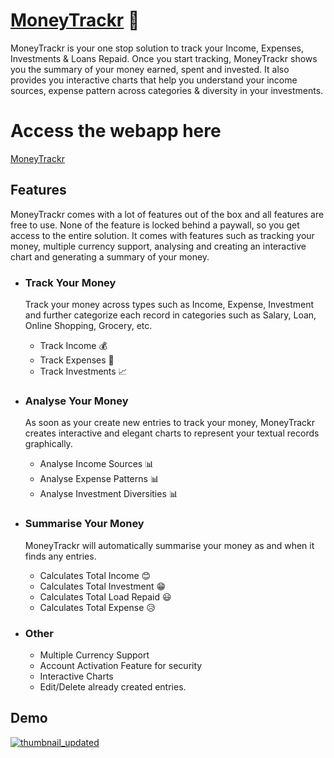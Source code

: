 # [MoneyTrackr](https://moneytrackr-app.herokuapp.com) 💸
MoneyTrackr is your one stop solution to track your Income, Expenses, Investments &amp; Loans Repaid. Once you start tracking, MoneyTrackr shows you the summary of your money earned, spent and invested. It also provides you interactive charts that help you understand your income sources, expense pattern across categories &amp; diversity in your investments.

# Access the webapp here
[MoneyTrackr](https://moneytrackr-app.herokuapp.com)

## Features
MoneyTrackr comes with a lot of features out of the box and all features are free to use. None of the feature is locked behind a paywall, so you get access to the entire solution. It comes with features such as tracking your money, multiple currency support, analysing and creating an interactive chart and generating a summary of your money.

- ### Track Your Money
  Track your money across types such as Income, Expense, Investment and further categorize each record in categories such as Salary, Loan, Online Shopping, Grocery, etc.
  - Track Income 💰
  - Track Expenses 🏧
  - Track Investments 📈

- ### Analyse Your Money
  As soon as your create new entries to track your money, MoneyTrackr creates interactive and elegant charts to represent your textual records graphically.
  - Analyse Income Sources 📊
  - Analyse Expense Patterns 📊
  - Analyse Investment Diversities 📊

- ### Summarise Your Money
  MoneyTrackr will automatically summarise your money as and when it finds any entries.
  - Calculates Total Income 😊
  - Calculates Total Investment 😁
  - Calculates Total Load Repaid 😃
  - Calculates Total Expense 😥

- ### Other
  - Multiple Currency Support
  - Account Activation Feature for security
  - Interactive Charts
  - Edit/Delete already created entries.


## Demo
[![thumbnail_updated](https://user-images.githubusercontent.com/26252867/132333172-14c220e2-123f-46c1-b04d-b70faa7345af.png)](https://youtu.be/JhX3M5UaBVo)
